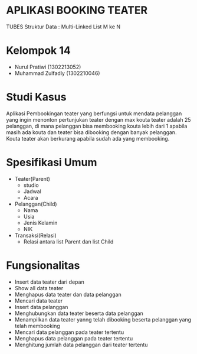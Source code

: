 # APLIKASI BOOKING TEATER
TUBES Struktur Data : Multi-Linked List M ke N
# Kelompok 14
- Nurul Pratiwi (1302213052)
- Muhammad Zulfadly (1302210046)
# Studi Kasus
Aplikasi Pembookingan teater yang berfungsi untuk mendata pelanggan yang ingin menonton pertunjukan teater dengan max kouta teater adalah 25 pelanggan, di mana pelanggan bisa membooking kouta lebih dari 1 apabila masih ada kouta  dan teater bisa dibooking dengan banyak pelanggan. Kouta teater akan berkurang apabila sudah ada yang membooking.
# Spesifikasi Umum
- Teater(Parent)
  - studio
  - Jadwal
  - Acara
- Pelanggan(Child)
  - Nama
  - Usia
  - Jenis Kelamin
  - NIK
- Transaksi(Relasi)
  - Relasi antara list Parent dan list Child
# Fungsionalitas
- Insert data teater dari depan
- Show all data teater
- Menghapus data teater dan data pelanggan 
- Mencari data teater 
- Insert data pelanggan
- Menghubungkan data teater beserta data pelanggan
- Menampilkan data teater yanng telah dibooking beserta pelanggan yang telah  membooking
- Mencari data pelanggan pada teater tertentu
- Menghapus data pelanggan pada teater tertentu
- Menghitung jumlah data pelanggan dari teater tertentu
